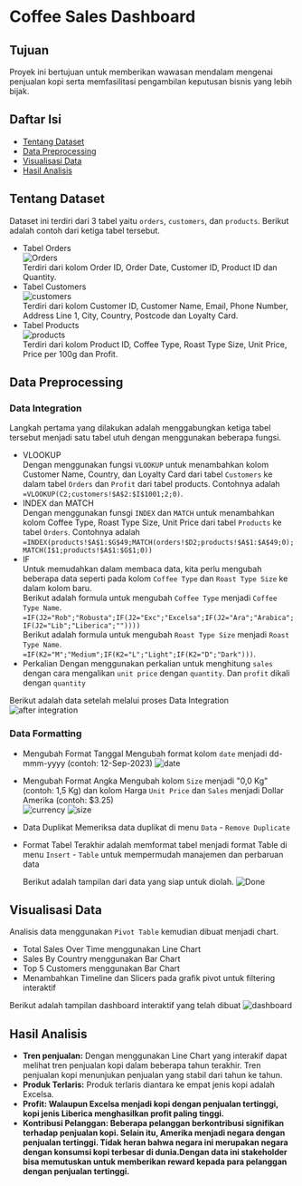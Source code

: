 # Coffee Sales Dashboard

## Tujuan
Proyek ini bertujuan untuk memberikan wawasan mendalam mengenai penjualan kopi serta memfasilitasi pengambilan keputusan bisnis yang lebih bijak. 

## Daftar Isi
- [Tentang Dataset](#tentang-dataset)
- [Data Preprocessing](#data-preprocessing)
- [Visualisasi Data](#visualisasi-data)
- [Hasil Analisis](#hasil-analisis)

## Tentang Dataset
Dataset ini terdiri dari 3 tabel yaitu `orders`, `customers`, dan `products`. Berikut adalah contoh dari ketiga tabel tersebut.
- Tabel Orders <br/>
![Orders](https://github.com/dikfaj/Microsoft-Excel/assets/39393133/18e5a5f4-a965-46e0-8463-f5ca9d48dbbe)
<br/>Terdiri dari kolom Order ID, Order Date, Customer ID, Product ID dan Quantity.
- Tabel Customers <br/>
![customers](https://github.com/dikfaj/Microsoft-Excel/assets/39393133/92e57dd3-af70-4a1f-acea-7de938d6c805)
<br/>Terdiri dari kolom Customer ID, Customer Name, Email, Phone Number, Address Line 1, City, Country, Postcode dan Loyalty Card.
- Tabel Products<br/>
![products](https://github.com/dikfaj/Microsoft-Excel/assets/39393133/45fe61ea-5e4b-4f2d-8ef9-5b2894af6610)
<br/>Terdiri dari kolom Product ID, Coffee Type, Roast Type Size, Unit Price, Price per 100g dan Profit.

## Data Preprocessing
### Data Integration
Langkah pertama yang dilakukan adalah menggabungkan ketiga tabel tersebut menjadi satu tabel utuh dengan menggunakan beberapa fungsi.
- VLOOKUP <br/>
Dengan menggunakan fungsi `VLOOKUP` untuk menambahkan kolom Customer Name, Country, dan Loyalty Card dari tabel `Customers` ke dalam tabel `Orders` dan `Profit` dari tabel products. Contohnya adalah <br/> `=VLOOKUP(C2;customers!$A$2:$I$1001;2;0)`.
- INDEX dan MATCH <br/>
Dengan menggunakan funsgi `INDEX` dan `MATCH` untuk menambahkan kolom Coffee Type, Roast Type Size, Unit Price dari tabel `Products` ke tabel `Orders`. Contohnya adalah `=INDEX(products!$A$1:$G$49;MATCH(orders!$D2;products!$A$1:$A$49;0);MATCH(I$1;products!$A$1:$G$1;0))`
- IF <br/>
Untuk memudahkan dalam membaca data, kita perlu mengubah beberapa data seperti pada kolom `Coffee Type` dan `Roast Type Size` ke dalam kolom baru.<br/>
Berikut adalah formula untuk mengubah `Coffee Type` menjadi `Coffee Type Name`. <br/> `=IF(J2="Rob";"Robusta";IF(J2="Exc";"Excelsa";IF(J2="Ara";"Arabica";IF(J2="Lib";"Liberica";""))))` <br/>
Berikut adalah formula untuk mengubah `Roast Type Size` menjadi `Roast Type Name`. <br/> `=IF(K2="M";"Medium";IF(K2="L";"Light";IF(K2="D";"Dark")))`.
- Perkalian
  Dengan menggunakan perkalian untuk menghitung `sales` dengan cara mengalikan `unit price` dengan `quantity`. Dan `profit` dikali dengan `quantity`

Berikut adalah data setelah melalui proses Data Integration
![after integration](https://github.com/dikfaj/Microsoft-Excel/assets/39393133/e89c545c-4a31-4088-a0d7-d86caa96d5d5)

### Data Formatting
- Mengubah Format Tanggal
  Mengubah format kolom `date` menjadi dd-mmm-yyyy (contoh: 12-Sep-2023)
  ![date](https://github.com/dikfaj/Microsoft-Excel/assets/39393133/9631f766-9620-4cfb-ab63-0f80bdb96e4b)
- Mengubah Format Angka
  Mengubah kolom `Size` menjadi "0,0 Kg" (contoh: 1,5 Kg) dan kolom Harga `Unit Price` dan `Sales` menjadi Dollar Amerika (contoh: $3.25) <br/>
  ![currency](https://github.com/dikfaj/Microsoft-Excel/assets/39393133/0f3a2e82-4008-4709-9ac5-c68047b9e84f)
  ![size](https://github.com/dikfaj/Microsoft-Excel/assets/39393133/b02e599d-5684-4c2f-8221-e42e34076186)
- Data Duplikat
  Memeriksa data duplikat di menu `Data` - `Remove Duplicate`
- Format Tabel
  Terakhir adalah memformat tabel menjadi format Table di menu `Insert` - `Table` untuk mempermudah manajemen dan perbaruan data

  Berikut adalah tampilan dari data yang siap untuk diolah.
 ![Done](https://github.com/dikfaj/Microsoft-Excel/assets/39393133/c704c4c9-badc-41bb-b74a-c89c51cd0652)

## Visualisasi Data
Analisis data menggunakan `Pivot Table` kemudian dibuat menjadi chart.
- Total Sales Over Time menggunakan Line Chart
- Sales By Country menggunakan Bar Chart
- Top 5 Customers menggunakan Bar Chart
- Menambahkan Timeline dan Slicers pada grafik pivot untuk filtering interaktif

Berikut adalah tampilan dashboard interaktif yang telah dibuat
![dashboard](https://github.com/dikfaj/Microsoft-Excel/assets/39393133/387ad85d-9e0c-456a-9695-d107cd235c24)

## Hasil Analisis
- <b>Tren penjualan:</b> Dengan menggunakan Line Chart yang interakif dapat melihat tren penjualan kopi dalam beberapa tahun terakhir. Tren penjualan kopi menunjukan penjualan yang stabil dari tahun ke tahun.
- <b>Produk Terlaris:</b> Produk terlaris diantara ke empat jenis kopi adalah Excelsa.
- <b>Profit<b/>: Walaupun Excelsa menjadi kopi dengan penjualan tertinggi, kopi jenis Liberica menghasilkan profit paling tinggi.
- <b>Kontribusi Pelanggan:</b> Beberapa pelanggan berkontribusi signifikan terhadap penjualan kopi. Selain itu, Amerika menjadi negara dengan penjualan tertinggi. Tidak heran bahwa negara ini merupakan negara dengan konsumsi kopi terbesar di dunia.Dengan data ini stakeholder bisa memutuskan untuk memberikan reward kepada para pelanggan dengan penjualan tertinggi. 

